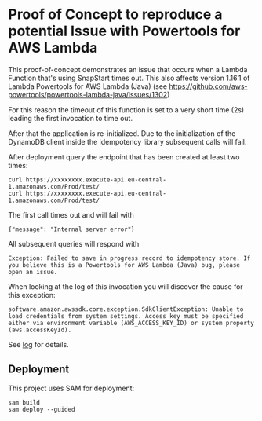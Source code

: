 # Proof of Concept to reproduce a potential Issue with Powertools for AWS Lambda

This proof-of-concept demonstrates an issue that occurs when a Lambda Function that's using SnapStart times out.
This also affects version 1.16.1 of Lambda Powertools for AWS Lambda (Java) (see https://github.com/aws-powertools/powertools-lambda-java/issues/1302)

For this reason the timeout of this function is set to a very short time (2s) leading the first invocation to time out.

After that the application is re-initialized. Due to the initialization of the DynamoDB client inside the idempotency
library subsequent calls will fail.

After deployment query the endpoint that has been created at least two times:

```
curl https://xxxxxxxx.execute-api.eu-central-1.amazonaws.com/Prod/test/
curl https://xxxxxxxx.execute-api.eu-central-1.amazonaws.com/Prod/test/
```

The first call times out and will fail with

```
{"message": "Internal server error"}
```

All subsequent queries will respond with
```
Exception: Failed to save in progress record to idempotency store. If you believe this is a Powertools for AWS Lambda (Java) bug, please open an issue.
```

When looking at the log of this invocation you will discover the cause for this exception:

```
software.amazon.awssdk.core.exception.SdkClientException: Unable to load credentials from system settings. Access key must be specified either via environment variable (AWS_ACCESS_KEY_ID) or system property (aws.accessKeyId).
```

See [log](log-events-viewer-result.csv) for details.

## Deployment

This project uses SAM for deployment:

```shell
sam build
sam deploy --guided
```
